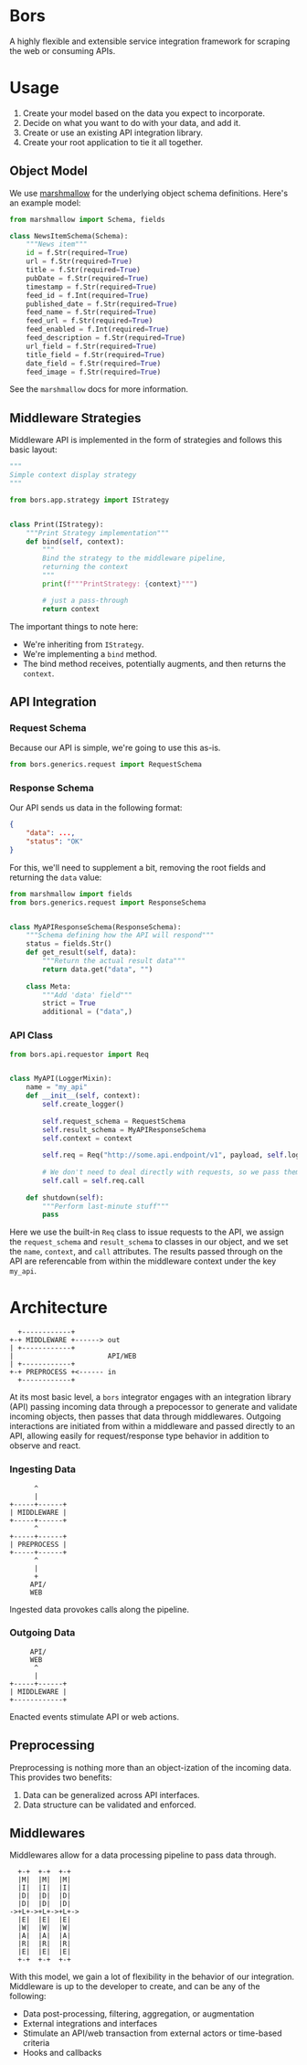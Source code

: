 # Bors
A highly flexible and extensible service integration framework for scraping the web or consuming APIs.

# Usage
1. Create your model based on the data you expect to incorporate.
2. Decide on what you want to do with your data, and add it.
3. Create or use an existing API integration library.
4. Create your root application to tie it all together.

## Object Model
We use [marshmallow](https://marshmallow.readthedocs.io/en/latest/) for the underlying object schema definitions.  Here's an example model:

```python
from marshmallow import Schema, fields

class NewsItemSchema(Schema):
    """News item"""
    id = f.Str(required=True)
    url = f.Str(required=True)
    title = f.Str(required=True)
    pubDate = f.Str(required=True)
    timestamp = f.Str(required=True)
    feed_id = f.Int(required=True)
    published_date = f.Str(required=True)
    feed_name = f.Str(required=True)
    feed_url = f.Str(required=True)
    feed_enabled = f.Int(required=True)
    feed_description = f.Str(required=True)
    url_field = f.Str(required=True)
    title_field = f.Str(required=True)
    date_field = f.Str(required=True)
    feed_image = f.Str(required=True)
```
See the `marshmallow` docs for more information.

## Middleware Strategies
Middleware API is implemented in the form of strategies and follows this basic layout:
```python
"""
Simple context display strategy
"""

from bors.app.strategy import IStrategy


class Print(IStrategy):
    """Print Strategy implementation"""
    def bind(self, context):
        """
        Bind the strategy to the middleware pipeline,
        returning the context
        """
        print(f"""PrintStrategy: {context}""")

        # just a pass-through
        return context
```
The important things to note here:
* We're inheriting from `IStrategy`.
* We're implementing a `bind` method.
* The bind method receives, potentially augments, and then returns the `context`.

## API Integration

### Request Schema

Because our API is simple, we're going to use this as-is.

```python
from bors.generics.request import RequestSchema
```

### Response Schema

Our API sends us data in the following format:
```json
{
    "data": ...,
    "status": "OK"
}
```

For this, we'll need to supplement a bit, removing the root fields and returning the `data` value:
```python
from marshmallow import fields
from bors.generics.request import ResponseSchema


class MyAPIResponseSchema(ResponseSchema):
    """Schema defining how the API will respond"""
    status = fields.Str()
    def get_result(self, data):
        """Return the actual result data"""
        return data.get("data", "")
        
    class Meta:
        """Add 'data' field"""
        strict = True
        additional = ("data",)
```

### API Class

```python
from bors.api.requestor import Req


class MyAPI(LoggerMixin):
    name = "my_api"
    def __init__(self, context):
        self.create_logger()
        
        self.request_schema = RequestSchema
        self.result_schema = MyAPIResponseSchema
        self.context = context
        
        self.req = Req("http://some.api.endpoint/v1", payload, self.log)
        
        # We don't need to deal directly with requests, so we pass them through
        self.call = self.req.call
    
    def shutdown(self):
        """Perform last-minute stuff"""
        pass
```
Here we use the built-in `Req` class to issue requests to the API, we assign the `request_schema` and `result_schema` to classes in our object, and we set the `name`, `context`, and `call` attributes.  The results passed through on the API are referencable from within the middleware context under the key `my_api`.

# Architecture
      +------------+
    +-+ MIDDLEWARE +------> out
    | +------------+
    |                       API/WEB
    | +------------+
    +-+ PREPROCESS +<------ in
      +------------+

At its most basic level, a `bors` integrator engages with an integration library (API) passing incoming data through a prepocessor to generate and validate incoming objects, then passes that data through middlewares.  Outgoing interactions are initiated from within a middleware and passed directly to an API, allowing easily for request/response type behavior in addition to observe and react.

### Ingesting Data

          ^
          |
    +-----+------+
    | MIDDLEWARE |
    +-----+------+
          ^
    +-----+------+
    | PREPROCESS |
    +-----+------+
          ^
          |
          +
         API/
         WEB

Ingested data provokes calls along the pipeline.

### Outgoing Data
         API/
         WEB
          ^
          |
    +-----+------+
    | MIDDLEWARE |
    +------------+
Enacted events stimulate API or web actions.

## Preprocessing
Preprocessing is nothing more than an object-ization of the incoming data.  This provides two benefits:
1. Data can be generalized across API interfaces.
2. Data structure can be validated and enforced.

## Middlewares

Middlewares allow for a data processing pipeline to pass data through.

      +-+  +-+  +-+
      |M|  |M|  |M|
      |I|  |I|  |I|
      |D|  |D|  |D|
      |D|  |D|  |D|
    ->+L+->+L+->+L+->
      |E|  |E|  |E|
      |W|  |W|  |W|
      |A|  |A|  |A|
      |R|  |R|  |R|
      |E|  |E|  |E|
      +-+  +-+  +-+


With this model, we gain a lot of flexibility in the behavior of our integration.  Middleware is up to the developer to create, and can be any of the following:

* Data post-processing, filtering, aggregation, or augmentation
* External integrations and interfaces
* Stimulate an API/web transaction from external actors or time-based criteria
* Hooks and callbacks
